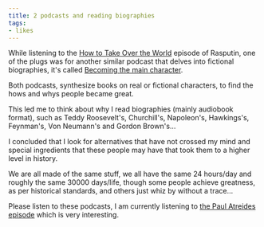 ```yaml
---
title: 2 podcasts and reading biographies
tags: 
- likes
---
```


While listening to the <a href="https://www.takeoverpod.com/">How to Take Over the World</a> episode of Rasputin, one of the plugs was for another similar podcast that delves into fictional biographies, it's called <a href="https://podcasters.spotify.com/pod/show/jameson-olsen1">Becoming the main character</a>. 

Both podcasts, synthesize books on real or fictional characters, to find the hows and whys people became great.

This led me to think about why I read biographies (mainly audiobook format), such as Teddy Roosevelt's, Churchill's, Napoleon's,  Hawkings's, Feynman's, Von Neumann's and Gordon Brown's...

I concluded that I look for alternatives that have not crossed my mind and special ingredients that these people may have that took them to a higher level in history.

We are all made of the same stuff, we all have the same 24 hours/day and roughly the same 30000 days/life, though some people achieve greatness, as per historical standards, and others just whiz by without a trace...

Please listen to these podcasts, I am currently listening to <a href="https://podcasters.spotify.com/pod/show/jameson-olsen1/episodes/Dune-Part-1--Pain-Is-A-Beginning-e2kp0f6">the Paul Atreides episode</a> which is very interesting.